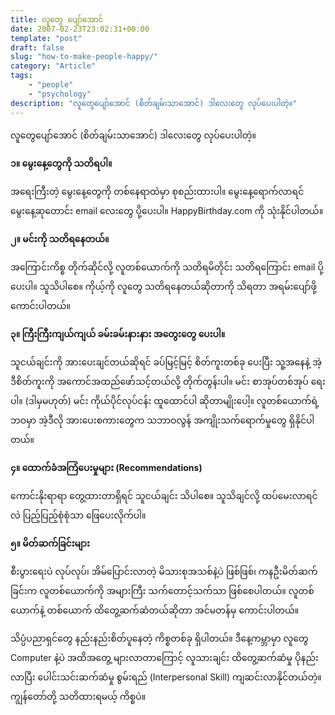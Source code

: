 ```yaml
---
title: လူတွေ ပျော်အောင်
date: 2007-02-23T23:02:31+00:00
template: "post"  
draft: false  
slug: "how-to-make-people-happy/"  
category: "Article"
tags:
    - "people"
    - "psychology"
description: "လူတွေပျော်အောင် (စိတ်ချမ်းသာအောင်) ဒါလေးတွေ လုပ်ပေးပါတဲ့။"
---
```

လူတွေပျော်အောင် (စိတ်ချမ်းသာအောင်) ဒါလေးတွေ လုပ်ပေးပါတဲ့။

**၁။ မွေးနေ့တွေကို သတိရပါ။**

အရေးကြီးတဲ့ မွေးနေ့တွေကို တစ်နေရာထဲမှာ စုစည်းထားပါ။ မွေးနေ့ရောက်လာရင် မွေးနေ့ဆုတောင်း email လေးတွေ ပို့ပေးပါ။ HappyBirthday.com ကို သုံးနိုင်ပါတယ်။

**၂။ မင်းကို သတိရနေတယ်။**

အကြောင်းကိစ္စ တိုက်ဆိုင်လို့ လူတစ်ယောက်ကို သတိရမိတိုင်း သတိရကြောင်း email ပို့ပေးပါ။ သူသိပါစေ။ ကိုယ့်ကို လူတွေ သတိရနေတယ်ဆိုတာကို သိရတာ အရမ်းပျော်ဖို့ ကောင်းပါတယ်။

**၃။ ကြီးကြီးကျယ်ကျယ် ခမ်းခမ်းနားနား အတွေးတွေ ပေးပါ။**

သူငယ်ချင်းကို အားပေးချင်တယ်ဆိုရင် ခပ်မြင့်မြင့် စိတ်ကူးတစ်ခု ပေးပြီး သူ့အနေနဲ့ အဲ့ဒီစိတ်ကူးကို အကောင်အထည်ဖော်သင့်တယ်လို့ တိုက်တွန်းပါ။ မင်း စာအုပ်တစ်အုပ် ရေးပါ။ (ဒါမှမဟုတ်) မင်း ကိုယ်ပိုင်လုပ်ငန်း ထူထောင်ပါ ဆိုတာမျိုးပေါ့။ လူတစ်ယောက်ရဲ့ ဘဝမှာ အဲ့ဒီလို အားပေးစကားတွေက သဘာဝလွန် အကျိုးသက်ရောက်မှုတွေ ရှိနိုင်ပါတယ်။

**၄။ ထောက်ခံအကြံပေးမှုများ (Recommendations)**

ကောင်းနိုးရာရာ တွေ့ထားတာရှိရင် သူငယ်ချင်း သိပါစေ။ သူသိချင်လို့ ထပ်မေးလာရင်လဲ ပြည့်ပြည့်စုံစုံသာ ဖြေပေးလိုက်ပါ။

**၅။ မိတ်ဆက်ခြင်းများ**

စီးပွားရေးပဲ လုပ်လုပ်၊ အိမ်ပြောင်းလာတဲ့ မိသားစုအသစ်နဲ့ပဲ ဖြစ်ဖြစ်၊ ကနဦးမိတ်ဆက်ခြင်းက လူတစ်ယောက်ကို အများကြီး သက်တောင့်သက်သာ ဖြစ်စေပါတယ်။ လူတစ်ယောက်နဲ့ တစ်ယောက် ထိတွေ့ဆက်ဆံတယ်ဆိုတာ အင်မတန်မှ ကောင်းပါတယ်။

သိပ္ပံပညာရှင်တွေ နည်းနည်းစိတ်ပူနေတဲ့ ကိစ္စတစ်ခု ရှိပါတယ်။ ဒီနေ့ကမ္ဘာမှာ လူတွေ Computer နဲ့ပဲ အထိအတွေ့ များလာတာကြောင့် လူသားချင်း ထိတွေ့ဆက်ဆံမှု ပိုနည်းလာပြီး ပေါင်းသင်းဆက်ဆံမှု စွမ်းရည် (Interpersonal Skill) ကျဆင်းလာနိုင်တယ်တဲ့။ ကျွန်တော်တို့ သတိထားရမယ့် ကိစ္စပဲ။